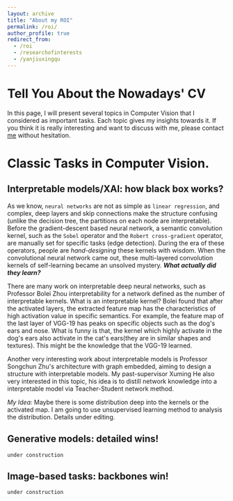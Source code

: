 ```yaml
---
layout: archive
title: "About my ROI"
permalink: /roi/
author_profile: true
redirect_from:
  - /roi
  - /researchofinterests
  - /yanjiuxingqu
---
```


Tell You About the Nowadays' CV
======
In this page, I will present several topics in Computer Vision
that I considered as important tasks. Each topic gives my insights towards it.
If you think it is really interesting and want to discuss with me, please contact 
[me](mailto:maoym.troy@gmail.com) without hesitation.

Classic Tasks in Computer Vision.
======

Interpretable models/XAI: how black box works?
---

As we know, `neural networks` are not as simple as `linear regression`, 
and complex, deep layers and skip connections make the 
structure confusing (unlike the decision tree, the partitions 
on each node are interpretable). Before the gradient-descent based
neural network, a semantic convolution kernel, such as the `Sobel` operator 
and the `Robert cross-gradient` operator, are manually set 
for specific tasks (edge detection). During the era of these operators,
people are *hand-designing* these kernels with wisdom. 
When the convolutional neural network came out, these multi-layered 
convolution kernels of self-learning became an unsolved mystery. 
***What actually did they learn?***

There are many work on interpretable deep neural networks, 
such as Professor Bolei Zhou interpretability for a network
defined as the number of interpretable kernels. 
What is an interpretable kernel? Bolei found that after the 
activated layers, the extracted feature map has the 
characteristics of high activation value in specific
semantics. For example, the feature map of the last layer
of VGG-19 has peaks on specific objects such as the 
dog's ears and nose. What is funny is that, the kernel which highly activate
in the dog's ears also activate in the cat's ears(they are 
in similar shapes and textures). This might be the knowledge that the
VGG-19 learned.

Another very interesting work about interpretable models is 
Professor Songchun Zhu's architecture with graph embedded, aiming to 
design a structure with interpretable models. My past-supervisor Xuming He
also very interested in this topic, his idea is to distill network 
knowledge into a interpretable model via Teacher-Student network method.

*My Idea:* Maybe there is some distribution deep into the kernels 
or the activated map. I am going to use unsupervised learning 
method to analysis the distribution. Details under editing.

Generative models: detailed wins!
---
`under construction`

Image-based tasks: backbones win!
---
`under construction`

